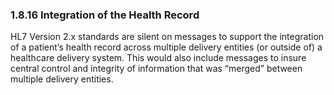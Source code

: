 ### 1.8.16 Integration of the Health Record

HL7 Version 2.x standards are silent on messages to support the integration of a patient’s health record across multiple delivery entities (or outside of) a healthcare delivery system. This would also include messages to insure central control and integrity of information that was “merged” between multiple delivery entities.
